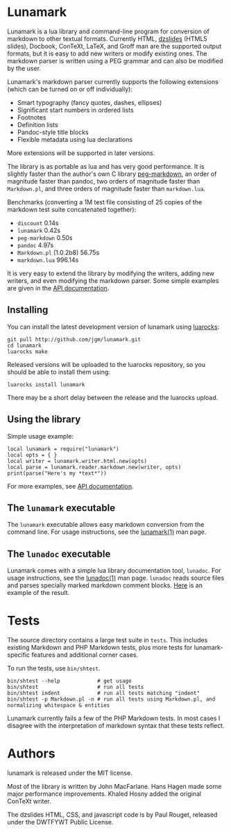 # Lunamark

Lunamark is a lua library and command-line program for conversion of markdown
to other textual formats. Currently HTML, [dzslides] (HTML5 slides),
Docbook, ConTeXt, LaTeX, and Groff man are the supported output formats, but
it is easy to add new writers or modify existing ones. The markdown parser is
written using a PEG grammar and can also be modified by the user.

Lunamark's markdown parser currently supports the following extensions (which
can be turned on or off individually):

  - Smart typography (fancy quotes, dashes, ellipses)
  - Significant start numbers in ordered lists
  - Footnotes
  - Definition lists
  - Pandoc-style title blocks
  - Flexible metadata using lua declarations

More extensions will be supported in later versions.

The library is as portable as lua and has very good performance.
It is slightly faster than the author's own C library
[peg-markdown](http://github.com/jgm/peg-markdown), an order of
magnitude faster than pandoc, two orders of magnitude
faster than `Markdown.pl`, and three orders of magnitude
faster than `markdown.lua`.

Benchmarks (converting a 1M test file consisting of 25 copies of the
markdown test suite concatenated together):

* `discount` 0.14s
* `lunamark` 0.42s
* `peg-markdown` 0.50s
* `pandoc` 4.97s
* `Markdown.pl` (1.0.2b8) 56.75s
* `markdown.lua` 996.14s

It is very easy to extend the library by modifying the writers,
adding new writers, and even modifying the markdown parser. Some
simple examples are given in the [API documentation].

## Installing

You can install the latest development version of
lunamark using [luarocks](http://www.luarocks.org):

    git pull http://github.com/jgm/lunamark.git
    cd lunamark
    luarocks make

Released versions will be uploaded to the luarocks
repository, so you should be able to install them using:

    luarocks install lunamark

There may be a short delay between the release and the
luarocks upload.

## Using the library

Simple usage example:

    local lunamark = require("lunamark")
    local opts = { }
    local writer = lunamark.writer.html.new(opts)
    local parse = lunamark.reader.markdown.new(writer, opts)
    print(parse("Here's my *text*"))

For more examples, see [API documentation].

## The `lunamark` executable

The `lunamark` executable allows easy markdown conversion from the command
line.  For usage instructions, see the [lunamark(1)] man page.

## The `lunadoc` executable

Lunamark comes with a simple lua library documentation tool, `lunadoc`.
For usage instructions, see the [lunadoc(1)] man page.
`lunadoc` reads source files and parses specially marked markdown
comment blocks.  [Here][API documentation] is an example of the result.

# Tests

The source directory contains a large test suite in `tests`.
This includes existing Markdown and PHP Markdown tests, plus more
tests for lunamark-specific features and additional corner cases.

To run the tests, use `bin/shtest`.

    bin/shtest --help            # get usage
    bin/shtest                   # run all tests
    bin/shtest indent            # run all tests matching "indent"
    bin/shtest -p Markdown.pl -n # run all tests using Markdown.pl, and normalizing whitespace & entities

Lunamark currently fails a few of the PHP Markdown tests.
In most cases I disagree with the interpretation of markdown
syntax that these tests reflect.

# Authors

lunamark is released under the MIT license.

Most of the library is written by John MacFarlane.  Hans Hagen
made some major performance improvements.  Khaled Hosny added the
original ConTeXt writer.

The dzslides HTML, CSS, and javascript code is by Paul Rouget, released under
the DWTFYWT Public License.

[API documentation]: http://jgm.github.com/lunamark/doc/
[lunamark(1)]: http://jgm.github.com/lunamark/lunamark.1.html
[lunadoc(1)]: http://jgm.github.com/lunamark/lunadoc.1.html
[dzslides]: http://paulrouget.com/dzslides/ 
